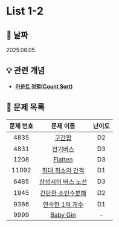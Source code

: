 # List 1-2

## 📆 날짜
2025.08.05.

## 💡 관련 개념

* [**카운트 정렬(Count Sort)**](https://github.com/ajjoona-git/TIL/blob/master/algorithm/counting-sort.md)

## 📌 문제 목록

| 문제 번호 | 문제 이름 | 난이도 | 
| :---: | :---: | :---: |
| 4835 | [구간합](./4835/) | D2 |
| 4831 | [전기버스](./4831/) | D3 |
| 1208 | [Flatten](./1208/) | D3 |
| 11092 | [최대 최소의 간격](./11092/) | D1 |
| 6485 | [삼성시의 버스 노선](./6485/) | D3 |
| 1945 | [간단한 소인수분해](./1945/) | D2 |
| 9386 | [연속한 1의 개수](./9386/) | D1 |
| 9999 | [Baby Gin](./9999/) | - |
